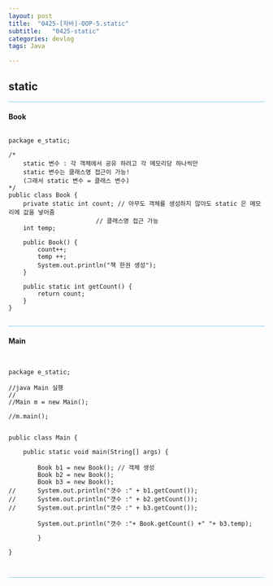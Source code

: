 ```yaml
---
layout: post
title:  "0425-[자바]-OOP-5.static"
subtitle:   "0425-static"
categories: devlog
tags: Java

---
```

## static

<hr style="height: 1px; background: skyblue; "/>

#### Book

~~~

package e_static;

/*
	static 변수 : 각 객체에서 공유 하려고 각 메모리당 하나씩만
	static 변수는 클래스명 접근이 가능!
	(그래서 static 변수 = 클래스 변수)
*/
public class Book {
	private static int count; // 아무도 객체를 생성하지 않아도 static 은 메모리에 값을 넣어줌
						// 클래스명 접근 가능
	int temp;

	public Book() {
		count++;
		temp ++;
		System.out.println("책 한권 생성");
	}

	public static int getCount() {
		return count;
	}
}


~~~

<hr style="height: 1px; background: skyblue; "/>

#### Main

~~~


package e_static;

//java Main 실행
//
//Main m = new Main();

//m.main();


public class Main {

	public static void main(String[] args) {

		Book b1 = new Book(); // 객체 생성
		Book b2 = new Book();
		Book b3 = new Book();
//		System.out.println("갯수 :" + b1.getCount());
//		System.out.println("갯수 :" + b2.getCount());
//		System.out.println("갯수 :" + b3.getCount());

		System.out.println("갯수 :"+ Book.getCount() +" "+ b3.temp);

		}

}



~~~

<hr style="height: 1px; background: skyblue; "/>
